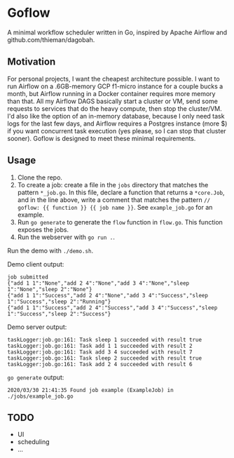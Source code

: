 # Goflow

A minimal workflow scheduler written in Go, inspired by Apache Airflow and github.com/thieman/dagobah.

## Motivation

For personal projects, I want the cheapest architecture possible. I want to run Airflow on a .6GB-memory GCP f1-micro instance for a couple bucks a month, but Airflow running in a Docker container requires more memory than that. All my Airflow DAGS basically start a cluster or VM, send some requests to services that do the heavy compute, then stop the cluster/VM. I'd also like the option of an in-memory database, because I only need task logs for the last few days, and Airflow requires a Postgres instance (more $) if you want concurrent task execution (yes please, so I can stop that cluster sooner). Goflow is designed to meet these minimal requirements.

## Usage

1. Clone the repo.
2. To create a job: create a file in the `jobs` directory that matches the pattern `*_job.go`. In this file, declare a function that returns a `*core.Job`, and in the line above, write a comment that matches the pattern `// goflow: {{ function }} {{ job name }}`. See `example_job.go` for an example.
3. Run `go generate` to generate the `flow` function in `flow.go`. This function exposes the jobs.
4. Run the webserver with `go run .`.

Run the demo with `./demo.sh`.

Demo client output:
```
job submitted
{"add 1 1":"None","add 2 4":"None","add 3 4":"None","sleep 1":"None","sleep 2":"None"}
{"add 1 1":"Success","add 2 4":"None","add 3 4":"Success","sleep 1":"Success","sleep 2":"Running"}
{"add 1 1":"Success","add 2 4":"Success","add 3 4":"Success","sleep 1":"Success","sleep 2":"Success"}
```

Demo server output:
```
taskLogger:job.go:161: Task sleep 1 succeeded with result true
taskLogger:job.go:161: Task add 1 1 succeeded with result 2
taskLogger:job.go:161: Task add 3 4 succeeded with result 7
taskLogger:job.go:161: Task sleep 2 succeeded with result true
taskLogger:job.go:161: Task add 2 4 succeeded with result 6
```

`go generate` output:
```
2020/03/30 21:41:35 Found job example (ExampleJob) in ./jobs/example_job.go
```

## TODO

- UI
- scheduling
- ...
